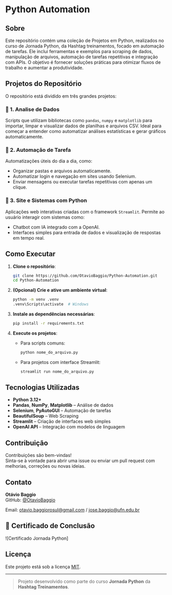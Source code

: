 # Python Automation
## Sobre               
Este repositório contém uma coleção de Projetos em Python, realizados no curso de Jornada Python, da Hashtag treinamentos, focado em automação de tarefas. Ele inclui ferramentas e exemplos para scraping de dados, manipulação de arquivos, automação de tarefas repetitivas e integração com APIs. O objetivo é fornecer soluções práticas para otimizar fluxos de trabalho e aumentar a produtividade.

## Projetos do Repositório
O repositório está dividido em três grandes projetos:

### 🔹 1. Analise de Dados
Scripts que utilizam bibliotecas como `pandas`, `numpy` e `matplotlib` para importar, limpar e visualizar dados de planilhas e arquivos CSV. Ideal para começar a entender como automatizar análises estatísticas e gerar gráficos automaticamente.

### 🔹 2. Automação de Tarefa
Automatizações úteis do dia a dia, como:
- Organizar pastas e arquivos automaticamente.
- Automatizar login e navegação em sites usando Selenium.
- Enviar mensagens ou executar tarefas repetitivas com apenas um clique.

### 🔹 3. Site e Sistemas com Python
Aplicações web interativas criadas com o framework `Streamlit`. Permite ao usuário interagir com sistemas como:
- Chatbot com IA integrado com a OpenAI.
- Interfaces simples para entrada de dados e visualização de respostas em tempo real.

## Como Executar

1. **Clone o repositório**:
   ```bash
   git clone https://github.com/OtavioBaggio/Python-Automation.git
   cd Python-Automation
   ```

2. **(Opcional) Crie e ative um ambiente virtual**:
   ```bash
   python -m venv .venv
   .venv\Scripts\activate  # Windows
   ```

3. **Instale as dependências necessárias**:
   ```bash
   pip install -r requirements.txt
   ```

4. **Execute os projetos**:

   - Para scripts comuns:
     ```bash
     python nome_do_arquivo.py
     ```

   - Para projetos com interface Streamlit:
     ```bash
     streamlit run nome_do_arquivo.py
     ```

## Tecnologias Utilizadas

- **Python 3.12+**
- **Pandas**, **NumPy**, **Matplotlib** – Análise de dados
- **Selenium**, **PyAutoGUI** – Automação de tarefas
- **BeautifulSoup** – Web Scraping
- **Streamlit** – Criação de interfaces web simples
- **OpenAI API** – Integração com modelos de linguagem

## Contribuição

Contribuições são bem-vindas!  
Sinta-se à vontade para abrir uma issue ou enviar um pull request com melhorias, correções ou novas ideias.

## Contato

**Otávio Baggio**  
GitHub: [@OtavioBaggio](https://github.com/OtavioBaggio) 

Email: otavio.baggiorosul@gmail.com / jose.baggio@ufn.edu.br

## 📜 Certificado de Conclusão

![Certificado Jornada Python]

## Licença

Este projeto está sob a licença [MIT](https://opensource.org/licenses/MIT).

---

> Projeto desenvolvido como parte do curso **Jornada Python** da **Hashtag Treinamentos**.
